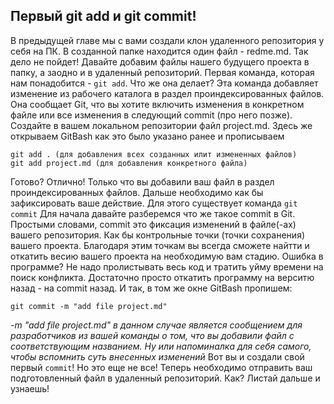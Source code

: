 ## Первый git add и git commit!

В предыдущей главе мы с вами создали клон удаленного репозитория у себя на ПК. В созданной папке находится один файл - redme.md. Так дело не пойдет! Давайте добавим файлы нашего будущего проекта в папку, а заодно и в удаленный репозиторий.
Первая команда, которая нам понадобится - `git add`.
Что же она делает? Эта команда добавляет изменение из рабочего каталога в раздел проиндексированных файлов. Она сообщает Git, что вы хотите включить изменения в конкретном файле или все изменения в следующий commit (про него позже).
Создайте в вашем локальном репозитории файл project.md.
Здесь же открываем GitBash как это было указано ранее и прописываем
``` bash=
git add . (для добавления всех созданных илит измененных файлов)
git add project.md (для добавления конкретного файла)
```
Готово? Отлично! Только что вы добавили ваш файл в раздел проиндексированных файлов. 
Дальше необходимо как бы зафиксировать ваше действие. Для этого существует команда `git commit`
Для начала давайте разберемся что же такое commit в Git.
Простыми словами, commit это фиксация изменений в файле(-ах) вашего репозитория. Как бы контрольные точки (точки сохранения) вашего проекта. Благодаря этим точкам вы всегда сможете найтти и откатить весию вашего проекта на необходимую вам стадию. Ошибка в программе? Не надо пролистывать весь код и тратить уйму времени на поиск конфликта. Достаточно просто откатить программу на верситю назад - на commit назад. 
И так, в том же окне GitBash пропишем:
``` bnash=
git commit -m "add file project.md"
```
*-m "add file project.md" в данном случае является сообщением для разработчиков из вашей команды о том, что вы добавили файл с соответствующим названием. Ну или напоминалка для себя самого, чтобы вспомнить суть внесенных изменений*
Вот вы и создали свой первый `commit`! Но это еще не все! Теперь необходимо отправить ваш подготовленный файл в удаленный репозиторий. Как? Листай дальше и узнаешь!